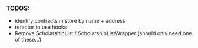 ### TODOS:

* identify contracts in store by name + address
* refactor <App/> to use hooks
* Remove ScholarshipList / ScholarshipListWrapper (should only need one of these...)
